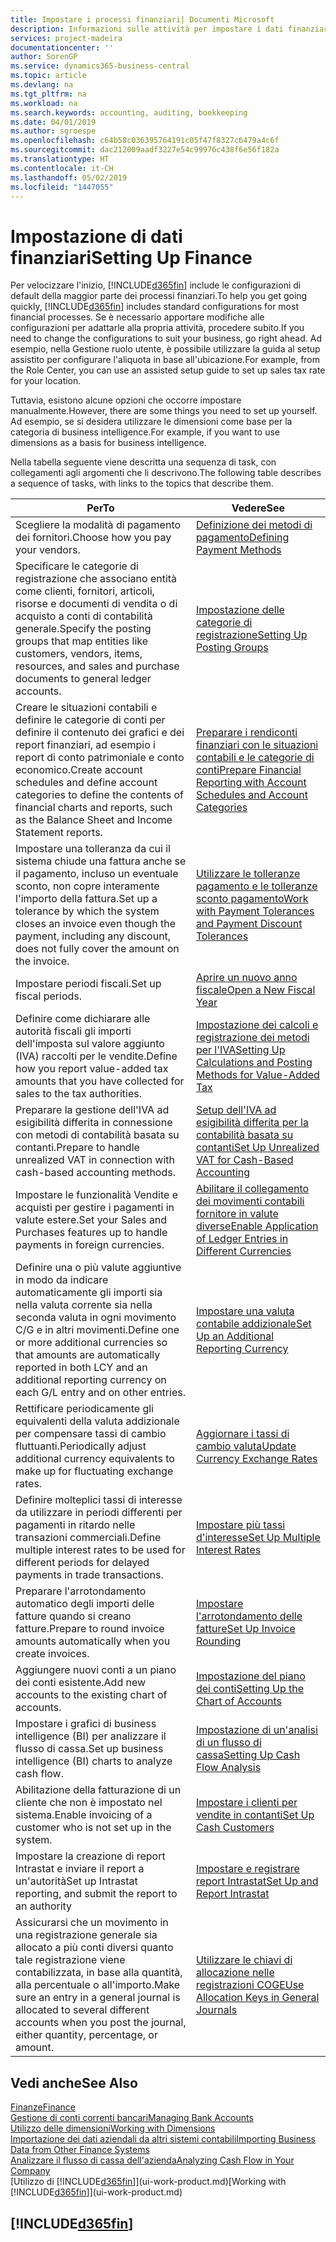 ```yaml
---
title: Impostare i processi finanziari| Documenti Microsoft
description: Informazioni sulle attività per impostare i dati finanziari nella propria attività per adattarli alle esigenze di contabilità, controllo e gestione dei libri contabili.
services: project-madeira
documentationcenter: ''
author: SorenGP
ms.service: dynamics365-business-central
ms.topic: article
ms.devlang: na
ms.tgt_pltfrm: na
ms.workload: na
ms.search.keywords: accounting, auditing, bookkeeping
ms.date: 04/01/2019
ms.author: sgroespe
ms.openlocfilehash: c64b58c036395764191c05f47f8327c6479a4c6f
ms.sourcegitcommit: dac212009aadf3227e54c99976c438f6e56f182a
ms.translationtype: HT
ms.contentlocale: it-CH
ms.lasthandoff: 05/02/2019
ms.locfileid: "1447055"
---
```

# <a name="setting-up-finance"></a><span data-ttu-id="8f55b-103">Impostazione di dati finanziari</span><span class="sxs-lookup"><span data-stu-id="8f55b-103">Setting Up Finance</span></span>
<span data-ttu-id="8f55b-104">Per velocizzare l'inizio, [!INCLUDE[d365fin](includes/d365fin_md.md)] include le configurazioni di default della maggior parte dei processi finanziari.</span><span class="sxs-lookup"><span data-stu-id="8f55b-104">To help you get going quickly, [!INCLUDE[d365fin](includes/d365fin_md.md)] includes standard configurations for most financial processes.</span></span> <span data-ttu-id="8f55b-105">Se è necessario apportare modifiche alle configurazioni per adattarle alla propria attività, procedere subito.</span><span class="sxs-lookup"><span data-stu-id="8f55b-105">If you need to change the configurations to suit your business, go right ahead.</span></span> <span data-ttu-id="8f55b-106">Ad esempio, nella Gestione ruolo utente, è possibile utilizzare la guida al setup assistito per configurare l'aliquota in base all'ubicazione.</span><span class="sxs-lookup"><span data-stu-id="8f55b-106">For example, from the Role Center, you can use an assisted setup guide to set up sales tax rate for your location.</span></span>  

<span data-ttu-id="8f55b-107">Tuttavia, esistono alcune opzioni che occorre impostare manualmente.</span><span class="sxs-lookup"><span data-stu-id="8f55b-107">However, there are some things you need to set up yourself.</span></span> <span data-ttu-id="8f55b-108">Ad esempio, se si desidera utilizzare le dimensioni come base per la categoria di business intelligence.</span><span class="sxs-lookup"><span data-stu-id="8f55b-108">For example, if you want to use dimensions as a basis for business intelligence.</span></span>  

<span data-ttu-id="8f55b-109">Nella tabella seguente viene descritta una sequenza di task, con collegamenti agli argomenti che li descrivono.</span><span class="sxs-lookup"><span data-stu-id="8f55b-109">The following table describes a sequence of tasks, with links to the topics that describe them.</span></span>

| <span data-ttu-id="8f55b-110">Per</span><span class="sxs-lookup"><span data-stu-id="8f55b-110">To</span></span> | <span data-ttu-id="8f55b-111">Vedere</span><span class="sxs-lookup"><span data-stu-id="8f55b-111">See</span></span> |
| --- | --- |
| <span data-ttu-id="8f55b-112">Scegliere la modalità di pagamento dei fornitori.</span><span class="sxs-lookup"><span data-stu-id="8f55b-112">Choose how you pay your vendors.</span></span> |[<span data-ttu-id="8f55b-113">Definizione dei metodi di pagamento</span><span class="sxs-lookup"><span data-stu-id="8f55b-113">Defining Payment Methods</span></span>](finance-payment-methods.md) |
| <span data-ttu-id="8f55b-114">Specificare le categorie di registrazione che associano entità come clienti, fornitori, articoli, risorse e documenti di vendita o di acquisto a conti di contabilità generale.</span><span class="sxs-lookup"><span data-stu-id="8f55b-114">Specify the posting groups that map entities like customers, vendors, items, resources, and sales and purchase documents to general ledger accounts.</span></span> |[<span data-ttu-id="8f55b-115">Impostazione delle categorie di registrazione</span><span class="sxs-lookup"><span data-stu-id="8f55b-115">Setting Up Posting Groups</span></span>](finance-posting-groups.md)|
|<span data-ttu-id="8f55b-116">Creare le situazioni contabili e definire le categorie di conti per definire il contenuto dei grafici e dei report finanziari, ad esempio i report di conto patrimoniale e conto economico.</span><span class="sxs-lookup"><span data-stu-id="8f55b-116">Create account schedules and define account categories to define the contents of financial charts and reports, such as the Balance Sheet and Income Statement reports.</span></span>|[<span data-ttu-id="8f55b-117">Preparare i rendiconti finanziari con le situazioni contabili e le categorie di conti</span><span class="sxs-lookup"><span data-stu-id="8f55b-117">Prepare Financial Reporting with Account Schedules and Account Categories</span></span>](bi-how-work-account-schedule.md)|
|<span data-ttu-id="8f55b-118">Impostare una tolleranza da cui il sistema chiude una fattura anche se il pagamento, incluso un eventuale sconto, non copre interamente l'importo della fattura.</span><span class="sxs-lookup"><span data-stu-id="8f55b-118">Set up a tolerance by which the system closes an invoice even though the payment, including any discount, does not fully cover the amount on the invoice.</span></span>|[<span data-ttu-id="8f55b-119">Utilizzare le tolleranze pagamento e le tolleranze sconto pagamento</span><span class="sxs-lookup"><span data-stu-id="8f55b-119">Work with Payment Tolerances and Payment Discount Tolerances</span></span>](finance-payment-tolerance-and-payment-discount-tolerance.md)|
| <span data-ttu-id="8f55b-120">Impostare periodi fiscali.</span><span class="sxs-lookup"><span data-stu-id="8f55b-120">Set up fiscal periods.</span></span> |[<span data-ttu-id="8f55b-121">Aprire un nuovo anno fiscale</span><span class="sxs-lookup"><span data-stu-id="8f55b-121">Open a New Fiscal Year</span></span>](finance-how-open-new-fiscal-year.md) |
| <span data-ttu-id="8f55b-122">Definire come dichiarare alle autorità fiscali gli importi dell'imposta sul valore aggiunto (IVA) raccolti per le vendite.</span><span class="sxs-lookup"><span data-stu-id="8f55b-122">Define how you report value-added tax amounts that you have collected for sales to the tax authorities.</span></span> |[<span data-ttu-id="8f55b-123">Impostazione dei calcoli e registrazione dei metodi per l'IVA</span><span class="sxs-lookup"><span data-stu-id="8f55b-123">Setting Up Calculations and Posting Methods for Value-Added Tax</span></span>](finance-setup-vat.md)|
|<span data-ttu-id="8f55b-124">Preparare la gestione dell'IVA ad esigibilità differita in connessione con metodi di contabilità basata su contanti.</span><span class="sxs-lookup"><span data-stu-id="8f55b-124">Prepare to handle unrealized VAT in connection with cash-based accounting methods.</span></span>|[<span data-ttu-id="8f55b-125">Setup dell'IVA ad esigibilità differita per la contabilità basata su contanti</span><span class="sxs-lookup"><span data-stu-id="8f55b-125">Set Up Unrealized VAT for Cash-Based Accounting</span></span>](finance-setup-unrealized-vat.md)|
| <span data-ttu-id="8f55b-126">Impostare le funzionalità Vendite e acquisti per gestire i pagamenti in valute estere.</span><span class="sxs-lookup"><span data-stu-id="8f55b-126">Set your Sales and Purchases features up to handle payments in foreign currencies.</span></span>|[<span data-ttu-id="8f55b-127">Abilitare il collegamento dei movimenti contabili fornitore in valute diverse</span><span class="sxs-lookup"><span data-stu-id="8f55b-127">Enable Application of Ledger Entries in Different Currencies</span></span>](finance-how-enable-application-ledger-entries-different-currencies.md)
|<span data-ttu-id="8f55b-128">Definire una o più valute aggiuntive in modo da indicare automaticamente gli importi sia nella valuta corrente sia nella seconda valuta in ogni movimento C/G e in altri movimenti.</span><span class="sxs-lookup"><span data-stu-id="8f55b-128">Define one or more additional currencies so that amounts are automatically reported in both LCY and an additional reporting currency on each G/L entry and on other entries.</span></span>|[<span data-ttu-id="8f55b-129">Impostare una valuta contabile addizionale</span><span class="sxs-lookup"><span data-stu-id="8f55b-129">Set Up an Additional Reporting Currency</span></span>](finance-how-setup-additional-currencies.md)|
|<span data-ttu-id="8f55b-130">Rettificare periodicamente gli equivalenti della valuta addizionale per compensare tassi di cambio fluttuanti.</span><span class="sxs-lookup"><span data-stu-id="8f55b-130">Periodically adjust additional currency equivalents to make up for fluctuating exchange rates.</span></span>|[<span data-ttu-id="8f55b-131">Aggiornare i tassi di cambio valuta</span><span class="sxs-lookup"><span data-stu-id="8f55b-131">Update Currency Exchange Rates</span></span>](finance-how-update-currencies.md)|
|<span data-ttu-id="8f55b-132">Definire molteplici tassi di interesse da utilizzare in periodi differenti per pagamenti in ritardo nelle transazioni commerciali.</span><span class="sxs-lookup"><span data-stu-id="8f55b-132">Define multiple interest rates to be used for different periods for delayed payments in trade transactions.</span></span>|[<span data-ttu-id="8f55b-133">Impostare più tassi d'interesse</span><span class="sxs-lookup"><span data-stu-id="8f55b-133">Set Up Multiple Interest Rates</span></span>](finance-how-to-set-up-multiple-interest-rates.md)|
|<span data-ttu-id="8f55b-134">Preparare l'arrotondamento automatico degli importi delle fatture quando si creano fatture.</span><span class="sxs-lookup"><span data-stu-id="8f55b-134">Prepare to round invoice amounts automatically when you create invoices.</span></span>|[<span data-ttu-id="8f55b-135">Impostare l'arrotondamento delle fatture</span><span class="sxs-lookup"><span data-stu-id="8f55b-135">Set Up Invoice Rounding</span></span>](finance-set-up-invoice-rounding.md)|
| <span data-ttu-id="8f55b-136">Aggiungere nuovi conti a un piano dei conti esistente.</span><span class="sxs-lookup"><span data-stu-id="8f55b-136">Add new accounts to the existing chart of accounts.</span></span> |[<span data-ttu-id="8f55b-137">Impostazione del piano dei conti</span><span class="sxs-lookup"><span data-stu-id="8f55b-137">Setting Up the Chart of Accounts</span></span>](finance-setup-chart-accounts.md) |
| <span data-ttu-id="8f55b-138">Impostare i grafici di business intelligence (BI) per analizzare il flusso di cassa.</span><span class="sxs-lookup"><span data-stu-id="8f55b-138">Set up business intelligence (BI) charts to analyze cash flow.</span></span> |[<span data-ttu-id="8f55b-139">Impostazione di un'analisi di un flusso di cassa</span><span class="sxs-lookup"><span data-stu-id="8f55b-139">Setting Up Cash Flow Analysis</span></span>](finance-setup-cash-flow-analyses.md) |
|<span data-ttu-id="8f55b-140">Abilitazione della fatturazione di un cliente che non è impostato nel sistema.</span><span class="sxs-lookup"><span data-stu-id="8f55b-140">Enable invoicing of a customer who is not set up in the system.</span></span>|[<span data-ttu-id="8f55b-141">Impostare i clienti per vendite in contanti</span><span class="sxs-lookup"><span data-stu-id="8f55b-141">Set Up Cash Customers</span></span>](finance-how-to-set-up-cash-customers.md)|
| <span data-ttu-id="8f55b-142">Impostare la creazione di report Intrastat e inviare il report a un'autorità</span><span class="sxs-lookup"><span data-stu-id="8f55b-142">Set up Intrastat reporting, and submit the report to an authority</span></span> | [<span data-ttu-id="8f55b-143">Impostare e registrare report Intrastat</span><span class="sxs-lookup"><span data-stu-id="8f55b-143">Set Up and Report Intrastat</span></span>](finance-how-setup-report-intrastat.md)|
|<span data-ttu-id="8f55b-144">Assicurarsi che un movimento in una registrazione generale sia allocato a più conti diversi quanto tale registrazione viene contabilizzata, in base alla quantità, alla percentuale o all'importo.</span><span class="sxs-lookup"><span data-stu-id="8f55b-144">Make sure an entry in a general journal is allocated to several different accounts when you post the journal, either quantity, percentage, or amount.</span></span>|[<span data-ttu-id="8f55b-145">Utilizzare le chiavi di allocazione nelle registrazioni COGE</span><span class="sxs-lookup"><span data-stu-id="8f55b-145">Use Allocation Keys in General Journals</span></span>](ui-how-use-allocation-keys-general-journals.md)|

## <a name="see-also"></a><span data-ttu-id="8f55b-146">Vedi anche</span><span class="sxs-lookup"><span data-stu-id="8f55b-146">See Also</span></span>
[<span data-ttu-id="8f55b-147">Finanze</span><span class="sxs-lookup"><span data-stu-id="8f55b-147">Finance</span></span>](finance.md)  
[<span data-ttu-id="8f55b-148">Gestione di conti correnti bancari</span><span class="sxs-lookup"><span data-stu-id="8f55b-148">Managing Bank Accounts</span></span>](bank-manage-bank-accounts.md)  
[<span data-ttu-id="8f55b-149">Utilizzo delle dimensioni</span><span class="sxs-lookup"><span data-stu-id="8f55b-149">Working with Dimensions</span></span>](finance-dimensions.md)  
[<span data-ttu-id="8f55b-150">Importazione dei dati aziendali da altri sistemi contabili</span><span class="sxs-lookup"><span data-stu-id="8f55b-150">Importing Business Data from Other Finance Systems</span></span>](across-import-data-configuration-packages.md)  
[<span data-ttu-id="8f55b-151">Analizzare il flusso di cassa dell'azienda</span><span class="sxs-lookup"><span data-stu-id="8f55b-151">Analyzing Cash Flow in Your Company</span></span>](finance-analyze-cash-flow.md)  
<span data-ttu-id="8f55b-152">[Utilizzo di [!INCLUDE[d365fin](includes/d365fin_md.md)]](ui-work-product.md)</span><span class="sxs-lookup"><span data-stu-id="8f55b-152">[Working with [!INCLUDE[d365fin](includes/d365fin_md.md)]](ui-work-product.md)</span></span>  

## [!INCLUDE[d365fin](includes/free_trial_md.md)]  
